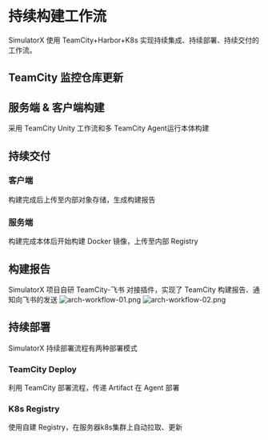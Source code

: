 # 持续构建工作流
SimulatorX 使用 TeamCity+Harbor+K8s 实现持续集成、持续部署、持续交付的工作流。
## TeamCity 监控仓库更新
## 服务端 & 客户端构建
采用 TeamCity Unity 工作流和多 TeamCity Agent运行本体构建
## 持续交付
### 客户端
构建完成后上传至内部对象存储，生成构建报告
### 服务端
构建完成本体后开始构建 Docker 镜像，上传至内部 Registry
## 构建报告
SimulatorX 项目自研 TeamCity-飞书 对接插件，实现了 TeamCity 构建报告、通知向飞书的发送
![arch-workflow-01.png](/static/images/arch-workflow-01.png)
![arch-workflow-02.png](/static/images/arch-workflow-02.png)
## 持续部署
SimulatorX 持续部署流程有两种部署模式
### TeamCity Deploy
利用 TeamCity 部署流程，传递 Artifact 在 Agent 部署
### K8s Registry
使用自建 Registry，在服务器k8s集群上自动拉取、更新